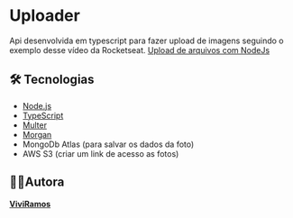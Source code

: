 # Uploader

Api desenvolvida em typescript para fazer upload de imagens seguindo o exemplo desse vídeo da Rocketseat.
[Upload de arquivos com NodeJs](https://www.youtube.com/watch?v=MkkbUfcZUZM)


## 🛠 Tecnologias

- [Node.js](https://nodejs.org/en/)
- [TypeScript](https://www.typescriptlang.org/)
- [Multer](https://github.com/expressjs/multer#readme)
- [Morgan](https://github.com/expressjs/morgan#readme)
- MongoDb Atlas (para salvar os dados da foto)
- AWS S3 (criar um link de acesso as fotos)

## 👩‍💻Autora

[**ViviRamos**](https://www.linkedin.com/in/viviane-ramos-luz/)

